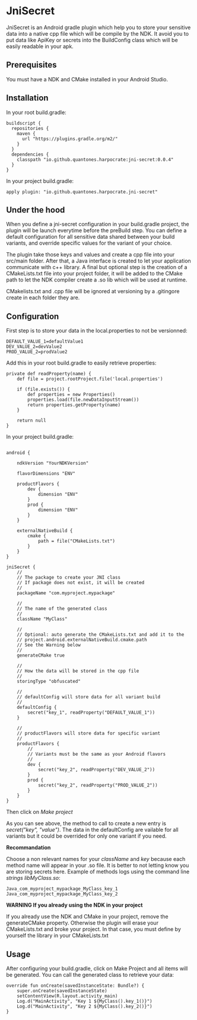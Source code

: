 
# JniSecret

JniSecret is an Android gradle plugin which help you to store your sensitive data into a native cpp file which will be compile by the NDK. It avoid you to put data like ApiKey or secrets into the BuildConfig class which will be easily readable in your apk.

## Prerequisites

You must have a NDK and CMake installed in your Android Studio.

## Installation

In your root build.gradle:

```
buildscript {
  repositories {
    maven {
      url "https://plugins.gradle.org/m2/"
    }
  }
  dependencies {
    classpath "io.github.quantones.harpocrate:jni-secret:0.0.4"
  }
}
```

In your project build.gradle:

```
apply plugin: "io.github.quantones.harpocrate.jni-secret"
```

## Under the hood

When you define a jni-secret configuration in your build.gradle project, the plugin will be launch everytime before the preBuild step. You can define a default configuration for all sensitive data shared between your build variants, and override specific values for the variant of your choice.

The plugin take those keys and values and create a cpp file into your src/main folder. After that, a Java interface is created to let your application communicate with c++ library. A final but optional step is the creation of a CMakeLists.txt file into your project folder, it will be added to the CMake path to let the NDK compiler create a .so lib which will be used at runtime.

CMakelists.txt and .cpp file will be ignored at versioning by a .gitingore create in each folder they are.

## Configuration

First step is to store your data in the local.properties to not be versionned:

```
DEFAULT_VALUE_1=defaultValue1
DEV_VALUE_2=devValue2
PROD_VALUE_2=prodValue2
```

Add this in your root build.gradle to easily retrieve properties:

```
private def readProperty(name) {
    def file = project.rootProject.file('local.properties')

    if (file.exists()) {
        def properties = new Properties()
        properties.load(file.newDataInputStream())
        return properties.getProperty(name)
    }

    return null
}
```

In your project build.gradle:

```

android {

    ndkVersion "YourNDKVersion"

    flavorDimensions "ENV"

    productFlavors {
        dev {
            dimension "ENV"
        }
        prod {
            dimension "ENV"
        }
    }

    externalNativeBuild {
        cmake {
            path = file("CMakeLists.txt")
        }
    }
}

jniSecret {
    //
    // The package to create your JNI class
    // If package does not exist, it will be created
    //
    packageName "com.myproject.mypackage"

    //
    // The name of the generated class
    //
    className "MyClass"

    //
    // Optional: auto generate the CMakeLists.txt and add it to the
    // project.android.externalNativeBuild.cmake.path
    // See the Warning below
    //
    generateCMake true

    //
    // How the data will be stored in the cpp file
    //
    storingType "obfuscated"

    //
    // defaultConfig will store data for all variant build
    //
    defaultConfig {
        secret("key_1", readProperty("DEFAULT_VALUE_1"))
    }

    //
    // productFlavors will store data for specific variant
    //
    productFlavors {
        //
        // Variants must be the same as your Android flavors
        //
        dev {
            secret("key_2", readProperty("DEV_VALUE_2"))
        }
        prod {
            secret("key_2", readProperty("PROD_VALUE_2"))
        }
    }
}
```

Then click on *Make project*

As you can see above, the method to call to create a new entry is *secret("key", "value")*. The data in the defaultConfig are vailable for all variants but it could be overrided for only one variant if you need.

**Recommandation**

Choose a non relevant names for your *className* and *key* because each method name will appear in your .so file. It is better to not letting know you are storing secrets here.
Example of methods logs using the command line *strings libMyClass.so*:

```
Java_com_myproject_mypackage_MyClass_key_1
Java_com_myproject_mypackage_MyClass_key_2
```

**WARNING If you already using the NDK in your project**

If you already use the NDK and CMake in your project, remove the generateCMake property. Otherwise the plugin will erase your CMakeLists.txt and broke your project. In that case, you must define by yourself the library in your CMakeLists.txt

## Usage

After configuring your build.gradle, click on Make Project and all items will be generated. You can call the generated class to retrieve your data:

```
override fun onCreate(savedInstanceState: Bundle?) {
    super.onCreate(savedInstanceState)
    setContentView(R.layout.activity_main)
    Log.d("MainActivity", "Key 1 ${MyClass().key_1()}")
    Log.d("MainActivity", "Key 2 ${MyClass().key_2()}")
}
```